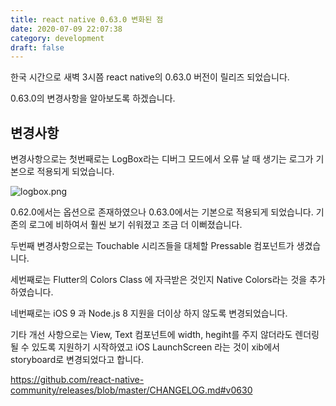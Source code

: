 ```yaml
---
title: react native 0.63.0 변화된 점
date: 2020-07-09 22:07:38
category: development
draft: false
---
```


한국 시간으로 새벽 3시쯤 react native의 0.63.0 버전이 릴리즈 되었습니다.

0.63.0의 변경사항을 알아보도록 하겠습니다.

## 변경사항

변경사항으로는 첫번째로는 LogBox라는 디버그 모드에서 오류 날 때 생기는 로그가 기본으로 적용되게 되었습니다.

![logbox.png](https://reactnative.dev/blog/assets/0.63-logbox.png)

0.62.0에서는 옵션으로 존재하였으나 0.63.0에서는 기본으로 적용되게 되었습니다.
기존의 로그에 비하여서 훨씬 보기 쉬워졌고 조금 더 이뻐졌습니다.

두번째 변경사항으로는 Touchable 시리즈들을 대체할 Pressable 컴포넌트가 생겼습니다.

세번째로는 Flutter의 Colors Class 에 자극받은 것인지 Native Colors라는 것을 추가하였습니다.

네번째로는 iOS 9 과 Node.js 8 지원을 더이상 하지 않도록 변경되었습니다.

기타 개선 사항으로는 View, Text 컴포넌트에 width, hegiht를 주지 않더라도 렌더링 될 수 있도록 지원하기 시작하였고
iOS LaunchScreen 라는 것이 xib에서 storyboard로 변경되었다고 합니다.

https://github.com/react-native-community/releases/blob/master/CHANGELOG.md#v0630
